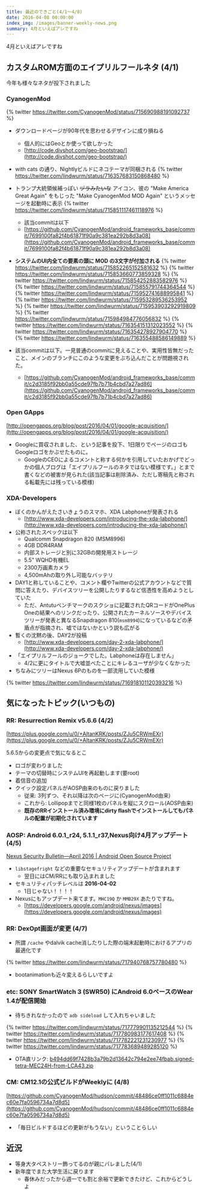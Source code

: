 ```yaml
---
title: 最近のできごと(4/1〜4/8)
date: 2016-04-08 00:00:00
index_img: /images/banner-weekly-news.png
summary: 4月といえばアレですね
---
```


4月といえばアレですね

<!--more-->

## カスタムROM方面のエイプリルフールネタ (4/1)

今年も様々なネタが投下されました

### CyanogenMod

{% twitter https://twitter.com/CyanogenMod/status/715690988191092737 %}

- ダウンロードページが90年代を思わせるデザインに成り損ねる
    - 個人的にはGeoとか使って欲しかった
    - [http://code.divshot.com/geo-bootstrap/](http://code.divshot.com/geo-bootstrap/)
- with cats の通り、Nightlyビルドにネコテーマが同梱される
{% twitter https://twitter.com/lindwurm/status/716357683150868480 %}
- トランプ大統領候補っぽい <del>ヅラみたいな</del> アイコン、彼の "Make America Great Again" をもじった "Make CyanogenMod MOD Again" というメッセージを起動時に表示
{% twitter https://twitter.com/lindwurm/status/715851117461118976 %}
    - 該当commitは以下
    - [https://github.com/CyanogenMod/android_frameworks_base/commit/7699100fa82f4b61871f90a9c381ea292b8d3a08](https://github.com/CyanogenMod/android_frameworks_base/commit/7699100fa82f4b61871f90a9c381ea292b8d3a08)
- **システムのUI内全ての要素の頭に MOD の3文字が付加される**
{% twitter https://twitter.com/lindwurm/status/715852265152581632 %}
{% twitter https://twitter.com/lindwurm/status/715853660773859328 %}
{% twitter https://twitter.com/lindwurm/status/715854252883582976 %}
{% twitter https://twitter.com/lindwurm/status/715855791744364544 %}
{% twitter https://twitter.com/lindwurm/status/715952741688995841 %}
{% twitter https://twitter.com/lindwurm/status/715953289536253952 %}
{% twitter https://twitter.com/lindwurm/status/715953903292919809 %}
{% twitter https://twitter.com/lindwurm/status/715984984776056832 %}
{% twitter https://twitter.com/lindwurm/status/716354151312023552 %}
{% twitter https://twitter.com/lindwurm/status/716354278927904770 %}
{% twitter https://twitter.com/lindwurm/status/716355488586149889 %}

- 該当commitは以下。一見普通のcommitに見えることや、実用性皆無だったこと、メインのブランチにこのような変更をぶち込んだことが問題視された。
    - [https://github.com/CyanogenMod/android_frameworks_base/commit/c2d3185f92bb0a55cde97fb7b71b4cbd7a27ad86](https://github.com/CyanogenMod/android_frameworks_base/commit/c2d3185f92bb0a55cde97fb7b71b4cbd7a27ad86)

### Open GApps

[http://opengapps.org/blog/post/2016/04/01/google-acquisition/](http://opengapps.org/blog/post/2016/04/01/google-acquisition/)

- Googleに買収されました、という記事を投下、1日限りでページのロゴもGoogleロゴをかぶせたものに。
    - GoogleのCEOによるコメントと称する何かを引用していたおかげでどっかの個人ブログは「エイプリルフールのネタではない模様です。」とまで書くなどの被害が見られた(該当記事は削除済み、ただし寄稿先と称される転載先には残っている模様)

### XDA-Developers

- ぼくのかんがえたさいきょうのスマホ、XDA Labphoneが発表される
    - [http://www.xda-developers.com/introducing-the-xda-labphone/](http://www.xda-developers.com/introducing-the-xda-labphone/)
- 公称されたスペックは以下
    - Qualcomm Snapdragon 820 (MSM8996)
    - 4GB DDR4RAM
    - 内部ストレージと別に32GBの開発用ストレージ
    - 5.5" WQHD有機EL
    - 2300万画素カメラ
    - 4,500mAhの取り外し可能なバッテリ
- DAY1と称していることや、コメント欄やTwitterの公式アカウントなどで質問に答えたり、デバイスツリーを公開したりするなど信憑性を高めようとしていた
    - ただ、Antutuベンチマークのスクショに記載されたQRコードがOnePlus Oneの結果へのリンクだったり、公開されたカーネルソースやデバイスツリーが発表と異なるSnapdragon 810(`msm8994`)になっているなどの矛盾点が指摘され、嘘ではないかという説も広がる
- 暫くの沈黙の後、DAY2が投稿
    - [http://www.xda-developers.com/day-2-xda-labphone/](http://www.xda-developers.com/day-2-xda-labphone/)
- 「エイプリルフールのジョークでした。Labphoneは存在しません」
    - 4/2に更にタイトルで大嘘並べたことにキレるユーザが少なくなかった
- ちなみにツリーはNexus 6Pのものを一部流用していた模様

{% twitter https://twitter.com/lindwurm/status/716918101120393216 %}

## 気になったトピック(いつもの)

### RR: Resurrection Remix v5.6.6 (4/2)

[https://plus.google.com/u/0/+AltanKRK/posts/ZJu5CRWmEXr](https://plus.google.com/u/0/+AltanKRK/posts/ZJu5CRWmEXr)

5.6.5からの変更点で気になるとこ

- ロゴが変わりました
- テーマの切替時にシステムUIを再起動します(要root)
- 着信音の追加
- クイック設定パネルがAOSP由来のものに戻りました
    - 従来: 3列ずつ、それ以降は次のページに(CyanogenMod由来)
    - これから: Lollipopまでと同様1枚のパネルを縦にスクロール(AOSP由来)
    - **既存のRRインストール済み環境にdirty flashでインストールしてもパネルの配置が初期化されています**

### AOSP: Android 6.0.1_r24, 5.1.1_r37,Nexus向け4月アップデート (4/5)

[Nexus Security Bulletin&mdash;April 2016 | Android Open Source Project](http://source.android.com/security/bulletin/2016-04-02.html)

- `libstagefright` などの重要なセキュリティアップデートが含まれます
    - 翌日にはCM/RRにも取り込まれました
- セキュリティパッチレベルは **2016-04-02**
    - 1日じゃない！！！！
- Nexusにもアップデート来てます。`MHC19Q` か `MMB29X` あたりですね。
    - [https://developers.google.com/android/nexus/images](https://developers.google.com/android/nexus/images)

### RR: DexOpt画面が変更 (4/7)

- 所謂 `/cache` やdalvik cache消したりした際の端末起動時におけるアプリの最適化です

{% twitter https://twitter.com/lindwurm/status/717940768757780480 %}

- bootanimationも近々変えるらしいですよ

### etc: SONY SmartWatch 3 (SWR50) にAndroid 6.0ベースのWear 1.4が配信開始

- 待ちきれなかったので `adb sideload` して入れちゃいました

{% twitter https://twitter.com/lindwurm/status/717779901135212544 %}
{% twitter https://twitter.com/lindwurm/status/717780983177617408 %}
{% twitter https://twitter.com/lindwurm/status/717782221231230977 %}
{% twitter https://twitter.com/lindwurm/status/717783689489285120 %}

- OTA直リンク: [b494dd69f7428b3a79b2d13642c794e2ee74fbab.signed-tetra-MEC24H-from-LCA43.zip](https://android.googleapis.com/packages/ota/sony_tetra_tetra/b494dd69f7428b3a79b2d13642c794e2ee74fbab.signed-tetra-MEC24H-from-LCA43.zip)

### CM: CM12.1の公式ビルドがWeeklyに (4/8)

[https://github.com/CyanogenMod/hudson/commit/48486ce0ff1011c6884ec60e7fa0596734a7d8d5](https://github.com/CyanogenMod/hudson/commit/48486ce0ff1011c6884ec60e7fa0596734a7d8d5)

- 「毎日ビルドするほどの更新がもうない」ということらしい

## 近況

- 等身大タペストリー飾ってるのが親にバレました(4/1)
- 新年度でまた大学生活に戻ります
    - 春休みだったから週一でも割と余裕で更新できたけど、これからどうしよ
